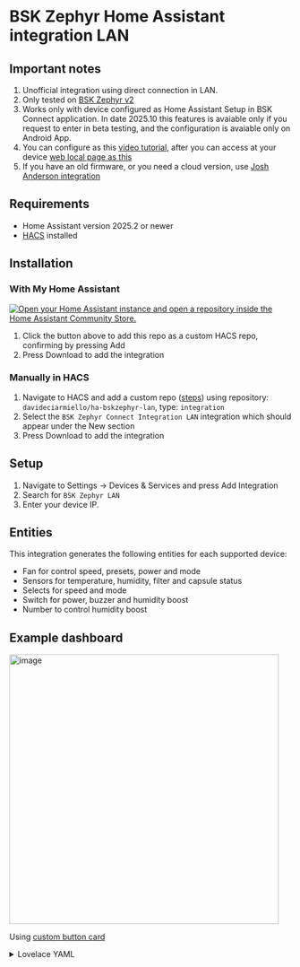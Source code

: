 # BSK Zephyr Home Assistant integration LAN

## Important notes
1. Unofficial integration using direct connection in LAN.
2. Only tested on [BSK Zephyr v2](https://www.bskhvac.com.tr/en/product-detail/heat-recovery-units/zephyr-decentrelized-heat-recovery-device)
3. Works only with device configured as Home Assistant Setup in BSK Connect application. In date 2025.10 this features is avaiable only if you request to enter in beta testing, and the configuration is avaiable only on Android App.
4. You can configure as this [video tutorial](https://raw.githubusercontent.com/davideciarmiello/ha-bskzephyr-lan/refs/heads/main/docs/BSK_API_screen_record.mp4), after you can access at your device [web local page as this](https://raw.githubusercontent.com/davideciarmiello/ha-bskzephyr-lan/refs/heads/main/docs/BSK_API_local_page.png)
5. If you have an old firmware, or you need a cloud version, use [Josh Anderson integration](https://github.com/andersonshatch/hass-bskzephyr)

## Requirements
- Home Assistant version 2025.2 or newer
- [HACS](https://hacs.xyz/) installed

## Installation

### With My Home Assistant
[![Open your Home Assistant instance and open a repository inside the Home Assistant Community Store.](https://my.home-assistant.io/badges/hacs_repository.svg)](https://my.home-assistant.io/redirect/hacs_repository/?owner=davideciarmiello&repository=ha-bskzephyr-lan&category=integration)
1. Click the button above to add this repo as a custom HACS repo, confirming by pressing Add
1. Press Download to add the integration

### Manually in HACS
1. Navigate to HACS and add a custom repo ([steps](https://hacs.xyz/docs/faq/custom_repositories)) using repository: `davideciarmiello/ha-bskzephyr-lan`, type: `integration`
2. Select the `BSK Zephyr Connect Integration LAN` integration which should appear under the New section
3. Press Download to add the integration

## Setup
1. Navigate to Settings -> Devices & Services and press Add Integration
2. Search for `BSK Zephyr LAN`
1. Enter your device IP.

## Entities
This integration generates the following entities for each supported device:
- Fan for control speed, presets, power and mode
- Sensors for temperature, humidity, filter and capsule status
- Selects for speed and mode
- Switch for power, buzzer and humidity boost
- Number to control humidity boost

## Example dashboard

<img width="481" alt="image" src="https://github.com/user-attachments/assets/98615435-5192-4581-b76a-a38e4556cf65" />

Using [custom button card](https://github.com/custom-cards/button-card)

<details>
  <summary>Lovelace YAML</summary>

```yaml
type: horizontal-stack
cards:
  - type: custom:button-card
    show_state: true
    show_name: false
    entity: switch.kitchen_power
    state:
      - value: "off"
        color: white
        icon: mdi:fan-off
      - value: "on"
        spin: true
        color: white
        icon: mdi:fan
  - type: custom:button-card
    name: Night
    entity: select.kitchen_fan_speed
    icon: mdi:weather-night
    state:
      - value: night
        color: green
    tap_action:
      action: call-service
      service: select.select_option
      data:
        entity_id: select.kitchen_fan_speed
        option: night
  - type: custom:button-card
    name: Low
    entity: select.kitchen_fan_speed
    icon: mdi:fan-speed-1
    state:
      - value: low
        color: green
    tap_action:
      action: call-service
      service: select.select_option
      data:
        entity_id: select.kitchen_fan_speed
        option: low
  - type: custom:button-card
    name: Medium
    entity: select.kitchen_fan_speed
    icon: mdi:fan-speed-2
    state:
      - value: medium
        color: green
    tap_action:
      action: call-service
      service: select.select_option
      data:
        entity_id: select.kitchen_fan_speed
        option: medium
  - type: custom:button-card
    name: High
    entity: select.kitchen_fan_speed
    icon: mdi:fan-speed-3
    state:
      - value: high
        color: green
    tap_action:
      action: call-service
      service: select.select_option
      data:
        entity_id: select.kitchen_fan_speed
        option: high
```
</details>
